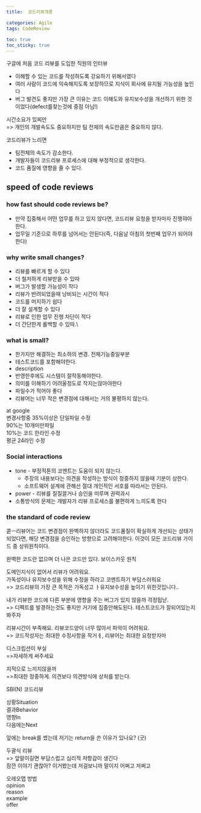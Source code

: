 ```yaml
---
title:  코드리뷰개론

categories: Agile 
tags: CodeReview
 
toc: true
toc_sticky: true
---
```


  
구글에 처음 코드 리뷰를 도입한 직원의 인터뷰  
- 이해할 수 있는 코드를 작성하도록 강요하기 위해서였다  
- 여러 사람이 코드에 익숙해지도록 보장하므로 지식이 회사에 유지될 가능성을 높인다  
- 버그 발견도 좋지만 가장 큰 이유는 코드 이해도와 유지보수성을 개선하기 위한 것이었다(defect를찾는것에 중점 아님!)  
  
시간소요가 있찌만  
=> 개인의 개발속도도 중요하지만 팀 전체의 속도만큼은 중요하지 않다.  
  
코드리뷰가 느리면  
  
- 팀전체의 속도가 감소한다.  
- 개발자들이 코드리뷰 프로세스에 대해 부정적으로 생각한다.  
- 코드 품질에 영향을 줄 수 있다.  
  
## speed of code reviews  
   
### how fast should code reviews be?  
- 만약 집중해서 어떤 업무를 하고 있지 않다면, 코드리뷰 요청을 받자마자 진행햐아 한다.  
- 업무일 기준으로 하루를 넘어서는 안된다(즉, 다음날 아침의 첫번째 업무가 되어야 한다)  
  
### why write small changes?  
- 리뷰를 빠르게 할 수 있다  
- 더 철저하게 리뷰받을 수 있따  
- 버그가 발생할 가능성이 작다  
- 리뷰가 반려되었을때 낭비되는 시간이 적다  
- 코드를 머지하기 쉽다  
- 더 잘 설계할 수 있다  
- 리뷰로 인한 업무 진행 차단이 적다  
- 더 간단한게 롤백할 수 있따.\  
  
### what is small?  
- 한가지만 해결하는 최소하의 변경. 전체기능중일부분  
- 테스트코드를 포함해야한다.  
- description  
- 반영한후에도 시스템이 잘작동해야한다.  
- 의미를 이해하기 어려울정도로 작지는않아야한다  
- 파일수가 적어야 좋다  
- 리뷰어는 너무 작은 변경점에 대해서는 거의 불평하지 않는다.  
  
at google  
변경사항중 35%이상은 단일파일 수정  
90%는 10개미만파일  
10%는 코드 한라인 수정  
평균 24라인 수정  
  
  
### Social interactions  
- tone - 부정적톤의 코멘트는 도움이 되지 않는다.  
	- 주장의 내용보다는 의견을 작성하는 방식이 정중하지 않을때 기분이 상한다.  
	- 소프트웨어 설계에 관해선 절대 개인적인 서호를 따라서는 안된다.  
- power - 리뷰를 질질끌거나 승인을 미루며 권력과시  
- 소통방식의 문제는 개발자가 리뷰 프로세스를 불편하게 느끼도록 한다  
  
  
### the standard of code review  
  
콛ㅡ리뷰어는 코드 변경점이 완벽하지 않더라도 코드품질이 확실하게 개선되는 상태가 되었다면, 해당 변경점을 승인하는 방향으로 고려해야한다. 이것이 모든 코드리뷰 가이드 중 상위원칙이다.  
  
완벽한 코드란 없으며 더 나은 코드만 있다. 보이스카웃 원칙  
  
  
도메인지식이 없어서 리뷰가 어려워요.  
가독성이나 유지보수성을 위해 수정을 하라고 코멘트하기 부담스러워요  
=> 코드리뷰의 가장 큰 목적은 가독성고 ㅏ유지보수성을 높이기 위한것입니다..  
  
내가 리뷰한 코드에 다른 부분에 영향을 주는 버그가 있지 않을까 걱정됩낟.  
=> 디펙트를 발경하는것도 좋지만 거기에 집중안해도된다. 테스트코드가 잘되어있는지 봐주자  
  
리뷰시간이 부족해요. 리뷰코드양이 너무 많아서 파악이 어려워요.  
=> 코드작성자는 최대한 수정사항을 작거ㅔ, 리뷰어는 최대한 요청받자마  
  
디스크립션이 부실  
=>자세하게 써주세요  
  
지적으로 느끼지않을까  
=>최대한 정중하게. 의견보다 의견방식에 상처를 받는다.  
  
  
  
  
SBI(N) 코드리뷰  
  
상황Situation  
결과Behavior  
영향In  
다음에는Next  
  
  
  
  
  
앞에는 break를 썼는데 저기는 return을 쓴 이유가 있나요? (굿)  
  
  
  
두괄식 리뷰  
=> 앞말이길면 부담스럽고 심리적 저항감이 생긴다  
잠깐 이야기 괜찮아? 이거봤는데 저걸보니까 말이지 어쩌고 저쩌고  
  
  
오레오맵 방법  
opinion  
reason  
example  
offer  
